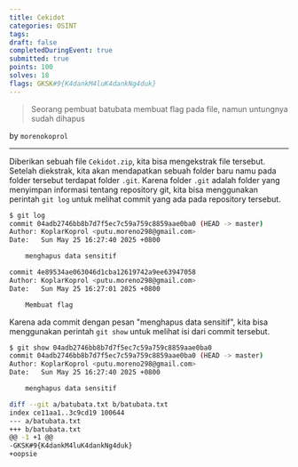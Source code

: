 ```yaml
---
title: Cekidot
categories: OSINT
tags: 
draft: false
completedDuringEvent: true
submitted: true
points: 100
solves: 18
flags: GKSK#9{K4dankM4luK4dankNg4duk}
---
```

> Seorang pembuat batubata membuat flag pada file, namun untungnya sudah dihapus

by `morenokoprol`

---

Diberikan sebuah file `Cekidot.zip`, kita bisa mengekstrak file tersebut. Setelah diekstrak, kita akan mendapatkan sebuah folder baru namu pada folder tersebut terdapat folder `.git`. Karena folder `.git` adalah folder yang menyimpan informasi tentang repository git, kita bisa menggunakan perintah `git log` untuk melihat commit yang ada pada repository tersebut.

```bash
$ git log                                       
commit 04adb2746bb8b7d7f5ec7c59a759c8859aae0ba0 (HEAD -> master)
Author: KoplarKoprol <putu.moreno298@gmail.com>
Date:   Sun May 25 16:27:40 2025 +0800

    menghapus data sensitif

commit 4e89534ae063046d1cba12619742a9ee63947058
Author: KoplarKoprol <putu.moreno298@gmail.com>
Date:   Sun May 25 16:27:01 2025 +0800

    Membuat flag
```

Karena ada commit dengan pesan "menghapus data sensitif", kita bisa menggunakan perintah `git show` untuk melihat isi dari commit tersebut.

```bash
$ git show 04adb2746bb8b7d7f5ec7c59a759c8859aae0ba0
commit 04adb2746bb8b7d7f5ec7c59a759c8859aae0ba0 (HEAD -> master)
Author: KoplarKoprol <putu.moreno298@gmail.com>
Date:   Sun May 25 16:27:40 2025 +0800

    menghapus data sensitif

diff --git a/batubata.txt b/batubata.txt
index ce11aa1..3c9cd19 100644
--- a/batubata.txt
+++ b/batubata.txt
@@ -1 +1 @@
-GKSK#9{K4dankM4luK4dankNg4duk}
+oopsie
```
